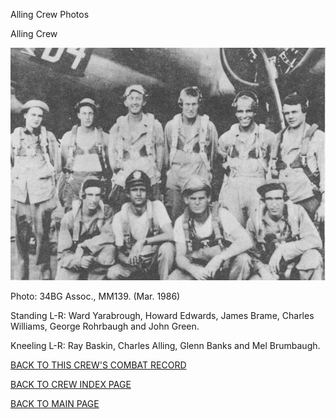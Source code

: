 
Alling Crew Photos






 




Alling Crew  
  

![](Alling.jpg)  

Photo: 34BG Assoc., MM139. (Mar. 1986\)  

Standing L-R: Ward Yarabrough, Howard Edwards, James Brame, Charles Williams, George Rohrbaugh and John Green.  

Kneeling L-R: Ray Baskin, Charles Alling, Glenn Banks and Mel Brumbaugh.  
  

[BACK TO THIS CREW'S COMBAT RECORD](../crews/Alling.md)  

[BACK TO CREW INDEX PAGE](../000crews.md)  

[BACK TO MAIN PAGE](../index.md)


